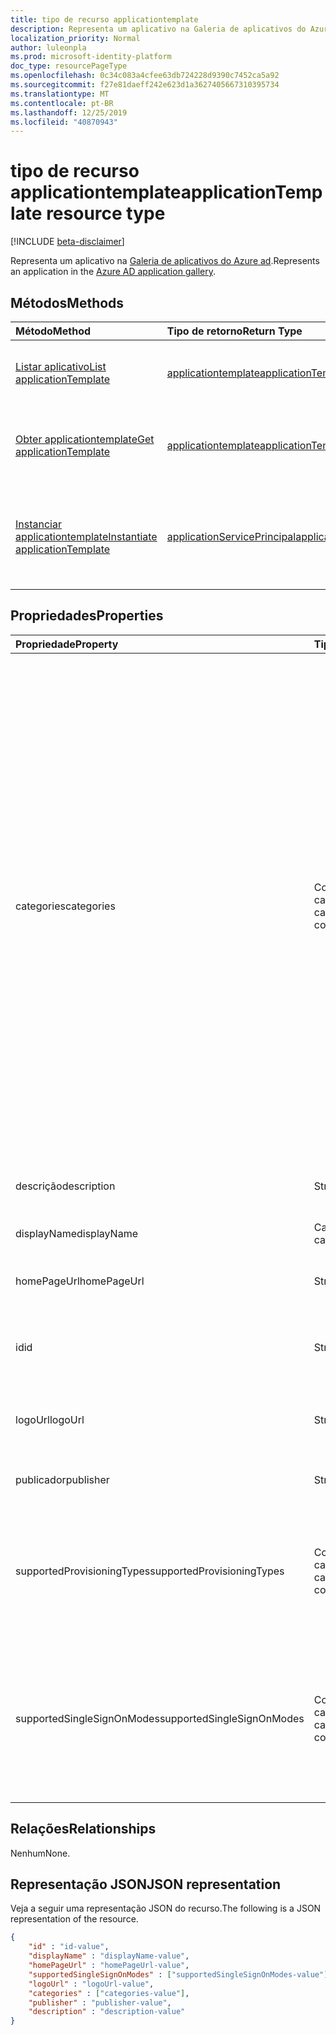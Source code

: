 ```yaml
---
title: tipo de recurso applicationtemplate
description: Representa um aplicativo na Galeria de aplicativos do Azure AD
localization_priority: Normal
author: luleonpla
ms.prod: microsoft-identity-platform
doc_type: resourcePageType
ms.openlocfilehash: 0c34c083a4cfee63db724228d9390c7452ca5a92
ms.sourcegitcommit: f27e81daeff242e623d1a3627405667310395734
ms.translationtype: MT
ms.contentlocale: pt-BR
ms.lasthandoff: 12/25/2019
ms.locfileid: "40870943"
---
```

# <a name="applicationtemplate-resource-type"></a><span data-ttu-id="c5c1c-103">tipo de recurso applicationtemplate</span><span class="sxs-lookup"><span data-stu-id="c5c1c-103">applicationTemplate resource type</span></span>

[!INCLUDE [beta-disclaimer](../../includes/beta-disclaimer.md)]

<span data-ttu-id="c5c1c-104">Representa um aplicativo na [Galeria de aplicativos do Azure ad](/azure/active-directory/saas-apps/tutorial-list).</span><span class="sxs-lookup"><span data-stu-id="c5c1c-104">Represents an application in the [Azure AD application gallery](/azure/active-directory/saas-apps/tutorial-list).</span></span>

## <a name="methods"></a><span data-ttu-id="c5c1c-105">Métodos</span><span class="sxs-lookup"><span data-stu-id="c5c1c-105">Methods</span></span>

| <span data-ttu-id="c5c1c-106">Método</span><span class="sxs-lookup"><span data-stu-id="c5c1c-106">Method</span></span>       | <span data-ttu-id="c5c1c-107">Tipo de retorno</span><span class="sxs-lookup"><span data-stu-id="c5c1c-107">Return Type</span></span> | <span data-ttu-id="c5c1c-108">Descrição</span><span class="sxs-lookup"><span data-stu-id="c5c1c-108">Description</span></span> |
|:-------------|:------------|:------------|
|[<span data-ttu-id="c5c1c-109">Listar aplicativo</span><span class="sxs-lookup"><span data-stu-id="c5c1c-109">List applicationTemplate</span></span>](../api/applicationtemplate-list.md)|[<span data-ttu-id="c5c1c-110">applicationtemplate</span><span class="sxs-lookup"><span data-stu-id="c5c1c-110">applicationTemplate</span></span>](applicationtemplate.md)|<span data-ttu-id="c5c1c-111">Recupere uma lista de objetos applicationtemplate.</span><span class="sxs-lookup"><span data-stu-id="c5c1c-111">Retrieve a list of applicationTemplate objects.</span></span>|
| [<span data-ttu-id="c5c1c-112">Obter applicationtemplate</span><span class="sxs-lookup"><span data-stu-id="c5c1c-112">Get applicationTemplate</span></span>](../api/applicationtemplate-get.md) | [<span data-ttu-id="c5c1c-113">applicationtemplate</span><span class="sxs-lookup"><span data-stu-id="c5c1c-113">applicationTemplate</span></span>](applicationtemplate.md) | <span data-ttu-id="c5c1c-114">Leia as propriedades e as relações do objeto applicationtemplate.</span><span class="sxs-lookup"><span data-stu-id="c5c1c-114">Read properties and relationships of applicationTemplate object.</span></span> |
|[<span data-ttu-id="c5c1c-115">Instanciar applicationtemplate</span><span class="sxs-lookup"><span data-stu-id="c5c1c-115">Instantiate applicationTemplate</span></span>](../api/applicationtemplate-instantiate.md)|[<span data-ttu-id="c5c1c-116">applicationServicePrincipal</span><span class="sxs-lookup"><span data-stu-id="c5c1c-116">applicationServicePrincipal</span></span>](applicationserviceprincipal.md)| <span data-ttu-id="c5c1c-117">Adicione uma instância de um aplicativo da Galeria de aplicativos do Azure AD ao seu diretório.</span><span class="sxs-lookup"><span data-stu-id="c5c1c-117">Add an instance of an application from the Azure AD application gallery into your directory.</span></span>|


## <a name="properties"></a><span data-ttu-id="c5c1c-118">Propriedades</span><span class="sxs-lookup"><span data-stu-id="c5c1c-118">Properties</span></span>

| <span data-ttu-id="c5c1c-119">Propriedade</span><span class="sxs-lookup"><span data-stu-id="c5c1c-119">Property</span></span>     | <span data-ttu-id="c5c1c-120">Tipo</span><span class="sxs-lookup"><span data-stu-id="c5c1c-120">Type</span></span>        | <span data-ttu-id="c5c1c-121">Descrição</span><span class="sxs-lookup"><span data-stu-id="c5c1c-121">Description</span></span> |
|:-------------|:------------|:------------|
|<span data-ttu-id="c5c1c-122">categories</span><span class="sxs-lookup"><span data-stu-id="c5c1c-122">categories</span></span>|<span data-ttu-id="c5c1c-123">Coleção de cadeias de caracteres</span><span class="sxs-lookup"><span data-stu-id="c5c1c-123">String collection</span></span>|<span data-ttu-id="c5c1c-124">A lista de categorias para o aplicativo.</span><span class="sxs-lookup"><span data-stu-id="c5c1c-124">The list of categories for the application.</span></span> <span data-ttu-id="c5c1c-125">Os valores com suporte podem `Collaboration`ser `Business Management`: `Consumer`,`Content management`, `CRM`, `Data services` `Developer services` `E-commerce` `Education` `ERP` `Finance` `IT infrastructure` `Mail` `Management` `Marketing` `Media` `Productivity` `Project management` `Telecommunications` `Tools, Travel`,,,,,,,,,,,,,,,,,,,,,,,,,, e `Web design & hosting` `Health` `Human resources`</span><span class="sxs-lookup"><span data-stu-id="c5c1c-125">Supported values can be: `Collaboration`, `Business Management`, `Consumer`,`Content management`, `CRM`, `Data services`, `Developer services`, `E-commerce`, `Education`, `ERP`, `Finance`, `Health`, `Human resources`, `IT infrastructure`, `Mail`, `Management`, `Marketing`, `Media`, `Productivity`, `Project management`, `Telecommunications`, `Tools, Travel`, and `Web design & hosting`.</span></span>|
|<span data-ttu-id="c5c1c-126">descrição</span><span class="sxs-lookup"><span data-stu-id="c5c1c-126">description</span></span>|<span data-ttu-id="c5c1c-127">String</span><span class="sxs-lookup"><span data-stu-id="c5c1c-127">String</span></span>|<span data-ttu-id="c5c1c-128">Uma descrição do aplicativo.</span><span class="sxs-lookup"><span data-stu-id="c5c1c-128">A description of the application.</span></span>|
|<span data-ttu-id="c5c1c-129">displayName</span><span class="sxs-lookup"><span data-stu-id="c5c1c-129">displayName</span></span>|<span data-ttu-id="c5c1c-130">Cadeia de caracteres</span><span class="sxs-lookup"><span data-stu-id="c5c1c-130">String</span></span>|<span data-ttu-id="c5c1c-131">O nome do aplicativo.</span><span class="sxs-lookup"><span data-stu-id="c5c1c-131">The name of the application.</span></span>|
|<span data-ttu-id="c5c1c-132">homePageUrl</span><span class="sxs-lookup"><span data-stu-id="c5c1c-132">homePageUrl</span></span>|<span data-ttu-id="c5c1c-133">String</span><span class="sxs-lookup"><span data-stu-id="c5c1c-133">String</span></span>|<span data-ttu-id="c5c1c-134">A URL da home page do aplicativo.</span><span class="sxs-lookup"><span data-stu-id="c5c1c-134">The home page URL of the application.</span></span>|
|<span data-ttu-id="c5c1c-135">id</span><span class="sxs-lookup"><span data-stu-id="c5c1c-135">id</span></span>|<span data-ttu-id="c5c1c-136">String</span><span class="sxs-lookup"><span data-stu-id="c5c1c-136">String</span></span>| <span data-ttu-id="c5c1c-137">Identificador exclusivo do aplicativo.</span><span class="sxs-lookup"><span data-stu-id="c5c1c-137">Unique identifier for the application.</span></span> <span data-ttu-id="c5c1c-138">Somente leitura.</span><span class="sxs-lookup"><span data-stu-id="c5c1c-138">Read-only.</span></span>|
|<span data-ttu-id="c5c1c-139">logoUrl</span><span class="sxs-lookup"><span data-stu-id="c5c1c-139">logoUrl</span></span>|<span data-ttu-id="c5c1c-140">String</span><span class="sxs-lookup"><span data-stu-id="c5c1c-140">String</span></span>|<span data-ttu-id="c5c1c-141">A URL para obter o logotipo para este aplicativo.</span><span class="sxs-lookup"><span data-stu-id="c5c1c-141">The URL to get the logo for this application.</span></span>|
|<span data-ttu-id="c5c1c-142">publicador</span><span class="sxs-lookup"><span data-stu-id="c5c1c-142">publisher</span></span>|<span data-ttu-id="c5c1c-143">String</span><span class="sxs-lookup"><span data-stu-id="c5c1c-143">String</span></span>|<span data-ttu-id="c5c1c-144">O nome do editor para este aplicativo.</span><span class="sxs-lookup"><span data-stu-id="c5c1c-144">The name of the publisher for this application.</span></span>|
|<span data-ttu-id="c5c1c-145">supportedProvisioningTypes</span><span class="sxs-lookup"><span data-stu-id="c5c1c-145">supportedProvisioningTypes</span></span>|<span data-ttu-id="c5c1c-146">Coleção de cadeias de caracteres</span><span class="sxs-lookup"><span data-stu-id="c5c1c-146">String collection</span></span>|<span data-ttu-id="c5c1c-147">A lista de modos de provisionamento compatíveis com este aplicativo.</span><span class="sxs-lookup"><span data-stu-id="c5c1c-147">The list of provisioning modes supported by this application.</span></span> <span data-ttu-id="c5c1c-148">O único valor válido é `sync`.</span><span class="sxs-lookup"><span data-stu-id="c5c1c-148">The only valid value is `sync`.</span></span>|
|<span data-ttu-id="c5c1c-149">supportedSingleSignOnModes</span><span class="sxs-lookup"><span data-stu-id="c5c1c-149">supportedSingleSignOnModes</span></span>|<span data-ttu-id="c5c1c-150">Coleção de cadeias de caracteres</span><span class="sxs-lookup"><span data-stu-id="c5c1c-150">String collection</span></span>|<span data-ttu-id="c5c1c-151">A lista de modos de logon único suportados por este aplicativo.</span><span class="sxs-lookup"><span data-stu-id="c5c1c-151">The list of single sign-on modes supported by this application.</span></span> <span data-ttu-id="c5c1c-152">Os valores com suporte `password`são `saml`, `external`, e `oidc`.</span><span class="sxs-lookup"><span data-stu-id="c5c1c-152">The supported values are `password`, `saml`, `external`, and `oidc`.</span></span>|

## <a name="relationships"></a><span data-ttu-id="c5c1c-153">Relações</span><span class="sxs-lookup"><span data-stu-id="c5c1c-153">Relationships</span></span>

<span data-ttu-id="c5c1c-154">Nenhum</span><span class="sxs-lookup"><span data-stu-id="c5c1c-154">None.</span></span>

## <a name="json-representation"></a><span data-ttu-id="c5c1c-155">Representação JSON</span><span class="sxs-lookup"><span data-stu-id="c5c1c-155">JSON representation</span></span>

<span data-ttu-id="c5c1c-156">Veja a seguir uma representação JSON do recurso.</span><span class="sxs-lookup"><span data-stu-id="c5c1c-156">The following is a JSON representation of the resource.</span></span>

<!-- {
  "blockType": "resource",
  "optionalProperties": [

  ],
  "@odata.type": "microsoft.graph.applicationTemplate",
  "baseType": "",
  "keyProperty": "id"
}-->

```json
{
    "id" : "id-value",
    "displayName" : "displayName-value",
    "homePageUrl" : "homePageUrl-value",
    "supportedSingleSignOnModes" : ["supportedSingleSignOnModes-value"],
    "logoUrl" : "logoUrl-value",
    "categories" : ["categories-value"],
    "publisher" : "publisher-value",
    "description" : "description-value"
}
```

<!-- uuid: 16cd6b66-4b1a-43a1-adaf-3a886856ed98
2019-02-04 14:57:30 UTC -->
<!-- {
  "type": "#page.annotation",
  "description": "applicationTemplate resource",
  "keywords": "",
  "section": "documentation",
  "tocPath": ""
}-->
